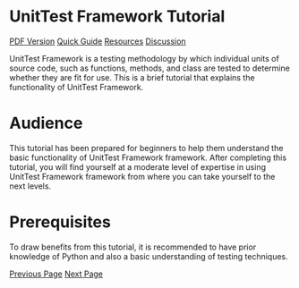 # UnitTest Framework Tutorial
[PDF Version](../unittest_framework/unittest_framework_pdf_version.md)
[Quick Guide](../unittest_framework/unittest_framework_quick_guide.md)
[Resources](../unittest_framework/unittest_framework_useful_resources.md)
[Discussion](../unittest_framework/unittest_framework_discussion.md)

UnitTest Framework is a testing methodology by which individual units of source code, such as functions, methods, and class are tested to determine whether they are fit for use. This is a brief tutorial that explains the functionality of UnitTest Framework.

# Audience
This tutorial has been prepared for beginners to help them understand the basic functionality of UnitTest Framework framework. After completing this tutorial, you will find yourself at a moderate level of expertise in using UnitTest Framework framework from where you can take yourself to the next levels.

# Prerequisites
To draw benefits from this tutorial, it is recommended to have prior knowledge of Python and also a basic understanding of testing techniques.


[Previous Page](../unittest_framework/index.md) [Next Page](../unittest_framework/unittest_framework_overview.md) 
